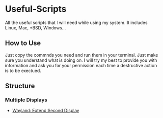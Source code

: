 # Useful-Scripts

All the useful scripts that I will need while using my system. It includes Linux, Mac, *BSD, Windows...

## How to Use

Just copy the commnds you need and run them in your terminal. Just make sure you understand what is doing on.
I will try my best to provide you with information and ask you for your permission each time a destructive action is to be exectued.


## Structure

### Multiple Displays

- [Wayland: Extend Second Display](wayland_extend_second_display.sh)
